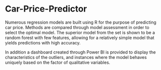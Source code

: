 # Car-Price-Predictor
Numerous regression models are built using R for the purpose of predicting car price. Methods are compared through model assessment in order to select the optimal model. The superior model from the set is shown to be a random forest with few features, allowing for a relatively simple model that yields predictions with high accuracy.

In addition a dashboard created through Power BI is provided to display the characteristics of the outliers, and instances where the model behaves uniquely based on the factor of qualitative variables.
